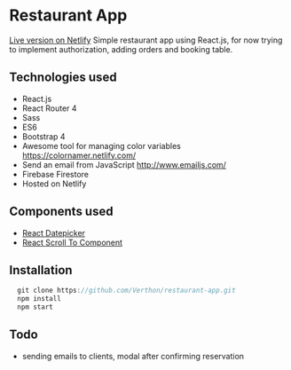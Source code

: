 # Restaurant App
[Live version on Netlify](https://alkinoos-taverna.netlify.com/ "Live version on Netlify")
Simple restaurant app using React.js, for now trying to implement authorization, adding orders and booking table.

## Technologies used

- React.js
- React Router 4
- Sass
- ES6
- Bootstrap 4
- Awesome tool for managing color variables https://colornamer.netlify.com/
- Send an email from JavaScript http://www.emailjs.com/
- Firebase Firestore
- Hosted on Netlify

## Components used

- [React Datepicker](https://github.com/Hacker0x01/react-datepicker)
- [React Scroll To Component](https://github.com/flyingant/react-scroll-to-component)

## Installation

```javascript
  git clone https://github.com/Verthon/restaurant-app.git
  npm install
  npm start

```

## Todo

- sending emails to clients, modal after confirming reservation